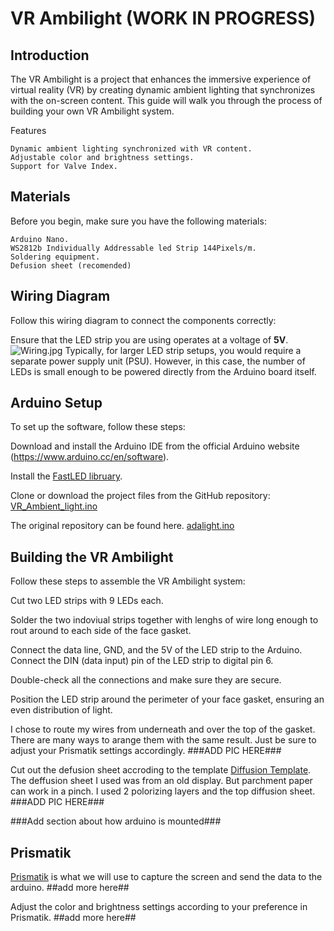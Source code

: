 # VR Ambilight (WORK IN PROGRESS)
## Introduction

The VR Ambilight is a project that enhances the immersive experience of virtual reality (VR) by creating dynamic ambient lighting that synchronizes with the on-screen content. This guide will walk you through the process of building your own VR Ambilight system.

Features

    Dynamic ambient lighting synchronized with VR content.
    Adjustable color and brightness settings.
    Support for Valve Index.

## Materials

Before you begin, make sure you have the following materials:

    Arduino Nano.
    WS2812b Individually Addressable led Strip 144Pixels/m.
    Soldering equipment.
    Defusion sheet (recomended)

## Wiring Diagram
Follow this wiring diagram to connect the components correctly:

Ensure that the LED strip you are using operates at a voltage of **5V**.
![Wiring.jpg](https://github.com/Statonwest/VR_Ambilight/blob/01b49622970872a12339bb632445c691a10369d1/Wiring%20Digram.jpg)
Typically, for larger LED strip setups, you would require a separate power supply unit (PSU). However, in this case, the number of LEDs is small enough to be powered directly from the Arduino board itself.

## Arduino Setup

To set up the software, follow these steps:

Download and install the Arduino IDE from the official Arduino website (https://www.arduino.cc/en/software).

Install the [FastLED libruary](https://github.com/FastLED/FastLED/releases).

Clone or download the project files from the GitHub repository:
[VR_Ambient_light.ino](https://github.com/Statonwest/VR_Ambilight/blob/4264298c710a5be8f2513a294410e2fc3ae0b779/VR_Ambient_light.ino)

The original repository can be found here.
[adalight.ino](https://github.com/hyperion-project/hyperion.ng/blob/master/assets/firmware/arduino/adalight/adalight.ino)

## Building the VR Ambilight

Follow these steps to assemble the VR Ambilight system:

Cut two LED strips with 9 LEDs each.

Solder the two indoviual strips together with lenghs of wire long enough to rout around to each side of the face gasket.

Connect the data line, GND, and the 5V of the LED strip to the Arduino. Connect the DIN (data input) pin of the LED strip to digital pin 6.

Double-check all the connections and make sure they are secure.

Position the LED strip around the perimeter of your face gasket, ensuring an even distribution of light.

I chose to route my wires from underneath and over the top of the gasket. There are many ways to arange them with the same result. Just be sure to adjust your Prismatik settings accordingly.
###ADD PIC HERE###

Cut out the defusion sheet accroding to the template [Diffusion Template](https://github.com/Statonwest/VR_Ambilight/blob/4022c5608829f168b4be608d5043e20a68479a2e/Diffusion%20Template.pdf). The deffusion sheet I used was from an old display. But parchment paper can work in a pinch.
I used 2 polorizing layers and the top diffusion sheet.
###ADD PIC HERE###

###Add section about how arduino is mounted###

## Prismatik

[Prismatik](https://github.com/psieg/Lightpack/releases) 
is what we will use to capture the screen and send the data to the arduino.
##add more here##

Adjust the color and brightness settings according to your preference in Prismatik.
##add more here##
